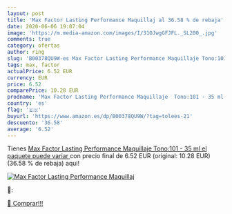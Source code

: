 ```yaml
---
layout: post
title: 'Max Factor Lasting Performance Maquillaj al 36.58 % de rebaja'
date: 2020-06-06 19:07:04
image: 'https://m.media-amazon.com/images/I/31OJwgGFJFL._SL200_.jpg'
comments: true
category: ofertas
author: ring
slug: 'B00378QU9W-es Max Factor Lasting Performance Maquillaje Tono:101 - 35 ml...'
tags: max, factor
actualPrice: 6.52 EUR
currency: EUR
price: 6.52
comparePrice: 10.28 EUR
prodname: 'Max Factor Lasting Performance Maquillaje  Tono:101 - 35 ml  el paquete puede variar '
country: 'es'
flag: '🇪🇸'
buyurl: 'https://www.amazon.es/dp/B00378QU9W/?tag=tolees-21'
descuento: '36.58'
average: '6.52'
---
```


Tienes [Max Factor Lasting Performance Maquillaje  Tono:101 - 35 ml  el paquete puede variar ](https://www.amazon.es/dp/B00378QU9W/?tag=tolees-21) con precio final de  6.52 EUR (original: 10.28 EUR) (36.58 %  de rebaja) aqui!

[![Max Factor Lasting Performance Maquillaj](https://m.media-amazon.com/images/I/31OJwgGFJFL._SL200_.jpg)](https://www.amazon.es/dp/B00378QU9W/?tag=tolees-21)

🔎:


[🛒 Comprar!!!](https://www.amazon.es/dp/B00378QU9W/?tag=tolees-21)
